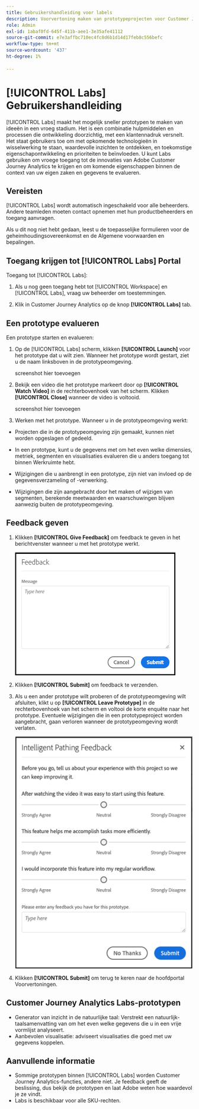 ```yaml
---
title: Gebruikershandleiding voor labels
description: Voorvertoning maken van prototypeprojecten voor Customer Journey Analytics
role: Admin
exl-id: 1abaf0fd-645f-411b-aee1-3e35afe41112
source-git-commit: e7e3affbc710ec4fc8d6b1d14d17feb8c556befc
workflow-type: tm+mt
source-wordcount: '437'
ht-degree: 1%

---
```


# [!UICONTROL Labs] Gebruikershandleiding

[!UICONTROL Labs] maakt het mogelijk sneller prototypen te maken van ideeën in een vroeg stadium. Het is een combinatie hulpmiddelen en processen die ontwikkeling doorzichtig, met een klantennadruk versnelt. Het staat gebruikers toe om met opkomende technologieën in wisselwerking te staan, waardevolle inzichten te ontdekken, en toekomstige eigenschapontwikkeling en prioriteiten te beïnvloeden. U kunt Labs gebruiken om vroege toegang tot de innovaties van Adobe Customer Journey Analytics te krijgen en om komende eigenschappen binnen de context van uw eigen zaken en gegevens te evalueren.

## Vereisten

[!UICONTROL Labs] wordt automatisch ingeschakeld voor alle beheerders. Andere teamleden moeten contact opnemen met hun productbeheerders en toegang aanvragen.

Als u dit nog niet hebt gedaan, leest u de toepasselijke formulieren voor de geheimhoudingsovereenkomst en de Algemene voorwaarden en bepalingen.

## Toegang krijgen tot [!UICONTROL Labs] Portal

Toegang tot [!UICONTROL Labs]:

1. Als u nog geen toegang hebt tot [!UICONTROL Workspace] en [!UICONTROL Labs], vraag uw beheerder om toestemmingen.

1. Klik in Customer Journey Analytics op de knop **[!UICONTROL Labs]** tab.

## Een prototype evalueren

Een prototype starten en evalueren:

1. Op de [!UICONTROL Labs] scherm, klikken **[!UICONTROL Launch]** voor het prototype dat u wilt zien. Wanneer het prototype wordt gestart, ziet u de naam linksboven in de prototypeomgeving.

   screenshot hier toevoegen

1. Bekijk een video die het prototype markeert door op **[!UICONTROL Watch Video]** in de rechterbovenhoek van het scherm. Klikken **[!UICONTROL Close]** wanneer de video is voltooid.

   screenshot hier toevoegen

1. Werken met het prototype. Wanneer u in de prototypeomgeving werkt:

* Projecten die in de prototypeomgeving zijn gemaakt, kunnen niet worden opgeslagen of gedeeld.

* In een prototype, kunt u de gegevens met om het even welke dimensies, metriek, segmenten en visualisaties evalueren die u anders toegang tot binnen Werkruimte hebt.

* Wijzigingen die u aanbrengt in een prototype, zijn niet van invloed op de gegevensverzameling of -verwerking.

* Wijzigingen die zijn aangebracht door het maken of wijzigen van segmenten, berekende meetwaarden en waarschuwingen blijven aanwezig buiten de prototypeomgeving.

## Feedback geven

1. Klikken **[!UICONTROL Give Feedback]** om feedback te geven in het berichtvenster wanneer u met het prototype werkt.

   ![feedback_box](assets/give_feedback.png)

1. Klikken **[!UICONTROL Submit]** om feedback te verzenden.

1. Als u een ander prototype wilt proberen of de prototypeomgeving wilt afsluiten, klikt u op **[!UICONTROL Leave Prototype]** in de rechterbovenhoek van het scherm en voltooi de korte enquête naar het prototype. Eventuele wijzigingen die in een prototypeproject worden aangebracht, gaan verloren wanneer de prototypeomgeving wordt verlaten.

   ![nieuw feedbackvak](assets/short-survey.png)

1. Klikken **[!UICONTROL Submit]** om terug te keren naar de hoofdportal Voorvertoningen.

## Customer Journey Analytics Labs-prototypen

* Generator van inzicht in de natuurlijke taal: Verstrekt een natuurlijk-taalsamenvatting van om het even welke gegevens die u in een vrije vormlijst analyseert.
* Aanbevolen visualisatie: adviseert visualisaties die goed met uw gegevens koppelen.

## Aanvullende informatie

* Sommige prototypen binnen [!UICONTROL Labs] worden Customer Journey Analytics-functies, andere niet. Je feedback geeft de beslissing, dus bekijk de prototypen en laat Adobe weten hoe waardevol je ze vindt.
* Labs is beschikbaar voor alle SKU-rechten.
